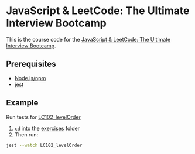 # JavaScript & LeetCode: The Ultimate Interview Bootcamp 

This is the course code for the [JavaScript & LeetCode: The Ultimate Interview Bootcamp](https://www.udemy.com/course/ultimate-javascript-leetcode-interview-bootcamp/?referralCode=6B683FD41E9DEDE9FF4C).

## Prerequisites
* [Node.js/npm](https://nodejs.org/en/)
* [jest](https://www.npmjs.com/package/jest)

## Example
Run tests for [LC102_levelOrder](exercises/LC102_levelOrder)

1) `cd` into the [exercises](exercises) folder
2) Then run:
```bash
jest --watch LC102_levelOrder
```